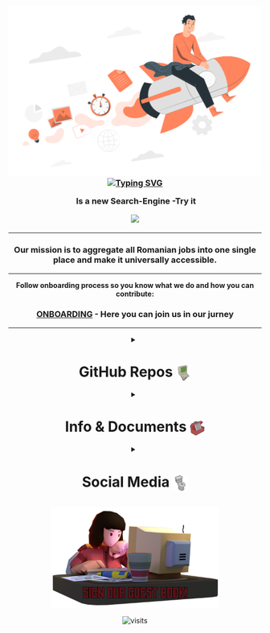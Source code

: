 <div align="center">
<h3>
    <img src="https://github.com/peviitor-ro/search-engine/blob/04e07f676085e3cdaea0949e1712986a110d8ad3/src/assets/svg/racheta.svg" alt="">
    <br>
   <a href="https://git.io/typing-svg">
     <img src="https://readme-typing-svg.demolab.com?font=Orbitron&weight=500&size=25&duration=2500&pause=1000&color=F7C959&background=00000019&center=true&vCenter=true&multiline=true&width=435&height=100&lines=Welcome+to+peviitor+crew.;Please+enjoy+your+stay!" alt="Typing SVG" />
   </a>
   <p>
      <a href="https://peviitor.ro/">
        <img src="https://github.com/peviitor-ro/search-engine/blob/04e07f676085e3cdaea0949e1712986a110d8ad3/src/assets/svg/logo.svg" alt="" align="center"></a> Is a new Search-Engine -Try it
    </p>
  <!-- Stars badge -->
   <p>
    <a href="https://github.com/peviitor-ro"><img src="https://img.shields.io/github/stars/peviitor-ro?style=social"></a>
   </p><hr>
  
   <!-- Description -->
  <h3>  Our mission is to aggregate all Romanian jobs into one single place and make it universally accessible. </h3> 
  <hr>
       <b> Follow onboarding process so you know what we do and how you can contribute: </b>
 
  <!-- Onbording -->
 <h3>
  <a href="https://github.com/peviitor-ro/onboarding-peviitor-ro">ONBOARDING</a> - Here you can join us in our jurney
 </h3> 

  
</div><hr>
<!-- New typing images can be generated at: https://readme-typing-svg.demolab.com/demo/ -->

<!-- This page can be automated to update after a given period to include -->
<!-- our most recent tweets, youtube videos, and/or github stats. -->

<details>
  <summary align="center"><h1>GitHub Repos&nbsp;<img src="https://raw.githubusercontent.com/RE-SS3D/SS3D-Art/main/Artwork/Cutouts/Emojis/Computer.png" align="center" height="30"></h1></summary>

 <p  align="center">
    <a href="https://github.com/peviitor-ro"><img src="https://img.shields.io/github/stars/peviitor-ro?style=social"></a>
</p><hr>

<div align="center">
 <!-- INFoKIOSK : https://github.com/peviitor-ro/infochiosk
ANDROID Mobile APP: https://github.com/peviitor-ro/androidAPP
Local Portal: https://github.com/peviitor-ro/my-future-job
COMMUNITY : https://github.com/peviitor-ro/community
QA : https://github.com/peviitor-ro/qa
SOLR : https://github.com/peviitor-ro/solr
Oportunitati si Cariere: https://github.com/peviitor-ro/oportunitatisicariere
Local Environment: https://github.com/peviitor-ro/local_environment
Scrapers
https://github.com/peviitor-ro/spider_web_scraper_jmeker [JMeter] -->
  <h3>Primary Repository</h3>
  <b><a href="https://github.com/peviitor-ro/search-engine">Front-end</a></b> - Description?.
  <br>
  <b><a href="https://github.com/peviitor-ro/api">FBack-end</a></b> - Description?.
  <br>
  <h3>Secondary Repositories</h3>
  <b><a href="https://">name</a></b> - Description?.
  <br>
  
  <br><br>
  <h3>Other Repositories</h3>
   <b><a href="https://">name</a></b> - Description?.
  <br>
</div>

<br><hr>

</details>

<details>
  <summary align="center"><h1>Info & Documents&nbsp;<img src="https://raw.githubusercontent.com/RE-SS3D/SS3D-Art/main/Artwork/Cutouts/Emojis/ToolboxNote.png" align="center" height="30"></h1></summary>

<div align="center">
     <!-- >ORASE -->
   <h3>
   <b><a href="https://github.com/peviitor-ro/orase">ORASE</a></b></h3>  
    <b><a href="https://orase.peviitor.ro">orase.peviitor.ro</a></b> Is a JSON that contains all the localities in Romania as they are defined by law 2 from 1968.
   <br>
  <h3><a href="https://">Website</a></h3>
  <b><a href="https://">Download</a></b> - Download our latest release!
  <br><br>
  <b><a href="https:/">Devblogs</a></b> - Periodic development blogs.
  <br>
  <b><a href="https://">About</a></b> - About Pe Viitor and *beep.
  <br>
  <b><a href="https://">FAQ</a></b> - Frequently Asked Questions.
  <br>
  <b><a href="https://">Art</a></b> - Pe Viitor artwork made by our contributors!
  <br><br>
  <b><a href="https://">Contribute</a></b> - How to contribute to Pe Viitor!
  <br><br>
  <h3><a href="https://">GitBook</a></h3>
  <b><a href="https://">Design</a></b> - Document for design and ideas.
  <br>
  <b><a href="https://">Art Guide</a></b> - Documents for creating assets --?.
  <br>
  <b><a href="https://">Dev Guide</a></b> - Documents for developing/maintaining Pe Viitor.
  <br>
  <b><a href="https://">Systems</a></b> - Documentation for the implementation of technical systems.
</div>

<br><hr>

</details>

<details>
  <summary align="center"><h1>Social Media&nbsp;<img src="https://raw.githubusercontent.com/RE-SS3D/SS3D-Art/main/Artwork/Cutouts/Emojis/Toilet.png" align="center" height="30"></h1></summary>

<h3 align="center">Contact</h3>
<table align="center">
  <tr align="center">
    <td>
      <a href="--@gmail.com">
        <img src="https://cdn.simpleicons.org/gmail/EA4335" alt="gmail" height="50" />
      </a>
    </td>
    <td>
      <a href="https://discord.---">
        <img src="https://cdn.simpleicons.org/discord/5865F2" alt="discord" height="50" />
      </a>
    </td>
    <td>
      <a href="https://twitter.com/---">
        <img src="https://cdn.simpleicons.org/X/ffffff" alt="twitter" height="50" />
      </a>
    </td>
  </tr>
  <tr align="center">
    <td>
      Gmail
    </td>
    <td>
      Discord
    </td>
    <td>
      Twitter
    </td>
  </tr>
</table>

<h3 align="center">Media</h3>
<table align="center">
  <tr align="center">
    <td>
      <a href="https://www.youtube.com/---">
        <img src="https://cdn.simpleicons.org/youtube/FF0000" alt="youtube" height="50" /> <!-- change Delete # from collor hex--> 
      </a>
    </td>
    <td>
      <a href="https://www.reddit.com/r/---/">
        <img src="https://cdn.simpleicons.org/reddit/FF4500" alt="reddit" height="50" />
      </a>
    </td>
    <td>
      <a href="https://www.youtube.com/watch?----">
        <img src="https://cdn.simpleicons.org/tiktok/000000" alt="tiktok" height="50" />
      </a>
    </td>
  </tr>
  <tr align="center">
    <td>
      YouTube
    </td>
    <td>
      Reddit
    </td>
    <td>
      TikTok
    </td>
  </tr>
</table>

<h3 align="center">Donate</h3>
<table align="center">
  <tr align="center">
    <td>
      <a href="https://www.paypal.me/---------">
        <img src="https://cdn.simpleicons.org/paypal/00457C" alt="paypal" height="50" />
      </a>
    </td>
    <td>
      <a href="https://www.patreon.com/--------">
        <img src="https://cdn.simpleicons.org/patreon/FF424D" alt="patreon" height="50" />
      </a>
    </td>
  </tr>
  <tr align="center">
    <td>
      PayPal
    </td>
    <td>
      Patreon
    </td>
  </tr>
</table>

<br><hr>

</details>

<p align="center">
  <a href="https://github.com/peviitor-ro/search-engine/discussions">
    <img src="https://raw.githubusercontent.com/RE-SS3D/.github/main/profile/images/GuestBook.png" alt="Guest Book" height="200" />
  </a>
</p>

<p align="center">
  <img src="https://komarev.com/ghpvc/?username=&color=red&label=Visits" alt="visits">
</p>

